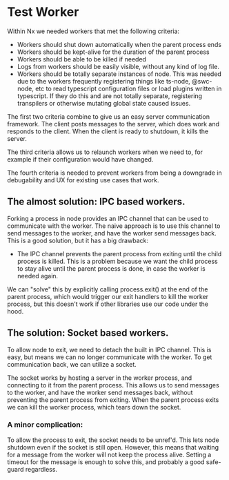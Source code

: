 # Test Worker

Within Nx we needed workers that met the following criteria:

- Workers should shut down automatically when the parent process ends
- Workers should be kept-alive for the duration of the parent process
- Workers should be able to be killed if needed
- Logs from workers should be easily visible, without any kind of log file.
- Workers should be totally separate instances of node. This was needed due to the workers frequently registering things like ts-node, @swc-node, etc to read typescript configuration files or load plugins written in typescript. If they do this and are not totally separate, registering transpilers or otherwise mutating global state caused issues.

The first two criteria combine to give us an easy server communication framework. The client posts messages to the server, which does work and responds to the client. When the client is ready to shutdown, it kills the server.

The third criteria allows us to relaunch workers when we need to, for example if their configuration would have changed.

The fourth criteria is needed to prevent workers from being a downgrade in debugability and UX for existing use cases that work.

## The almost solution: IPC based workers.

Forking a process in node provides an IPC channel that can be used to communicate with the worker. The naive approach is to use this channel to send messages to the worker, and have the worker send messages back. This is a good solution, but it has a big drawback:

- The IPC channel prevents the parent process from exiting until the child process is killed. This is a problem because we want the child process to stay alive until the parent process is done, in case the worker is needed again.

We can "solve" this by explicitly calling process.exit() at the end of the parent process, which would trigger our exit handlers to kill the worker process, but this doesn't work if other libraries use our code under the hood.

## The solution: Socket based workers.

To allow node to exit, we need to detach the built in IPC channel. This is easy, but means we can no longer communicate with the worker. To get communication back, we can utilize a socket.

The socket works by hosting a server in the worker process, and connecting to it from the parent process. This allows us to send messages to the worker, and have the worker send messages back, without preventing the parent process from exiting. When the parent process exits we can kill the worker process, which tears down the socket.

### A minor complication:

To allow the process to exit, the socket needs to be unref'd. This lets node shutdown even if the socket is still open. However, this means that waiting for a message from the worker will not keep the process alive. Setting a timeout for the message is enough to solve this, and probably a good safe-guard regardless.
